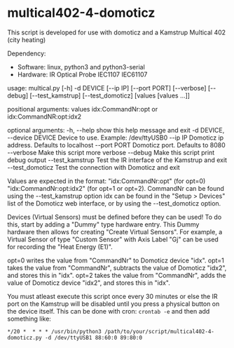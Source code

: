 # multical402-4-domoticz
  
This script is developed for use with domoticz and a Kamstrup Multical 402 (city heating)  
  
Dependency:
 * Software: linux, python3 and python3-serial  
 * Hardware: IR Optical Probe IEC1107 IEC61107  
  
usage: multical.py [-h] -d DEVICE [--ip IP] [--port PORT] [--verbose]
                   [--debug] [--test_kamstrup] [--test_domoticz]
                   [values [values ...]]

positional arguments:
  values                idx:CommandNr:opt or idx:CommandNR:opt:idx2

optional arguments:
  -h, --help            show this help message and exit
  -d DEVICE, --device DEVICE
                        Device to use. Example: /dev/ttyUSB0
  --ip IP               Domoticz ip address. Defaults to localhost
  --port PORT           Domoticz port. Defaults to 8080
  --verbose             Make this script more verbose
  --debug               Make this script print debug output
  --test_kamstrup       Test the IR interface of the Kamstrup and exit
  --test_domoticz       Test the connection with Domoticz and exit

Values are expected in the format:
   "idx:CommandNr:opt" (for opt=0) 
   "idx:CommandNr:opt:idx2" (for opt=1 or opt=2). 
CommandNr can be found using the --test_kamstrup option 
idx can be found in the "Setup > Devices" list of the Domoticz web interface,
  or by using the --test_domoticz option. 

Devices (Virtual Sensors) must be defined before they can be used! To do this,
   start by adding a "Dummy" type hardware entry. This Dummy hardware then allows
   for creating "Create Virtual Sensors". 
   For example, a Virtual Sensor of type "Custom Sensor" with Axis Label "Gj" can 
   be used for recording the "Heat Energy (E1)".

opt=0 writes the value from "CommandNr" to Domoticz device "idx".
opt=1 takes the value from  "CommandNr", subtracts the value of Domoticz "idx2", and stores this in "idx".
opt=2 takes the value from "CommandNr", adds the value of Domoticz device "idx2", and stores this in "idx".


You must atleast execute this script once every 30 minutes or else the IR port on the Kamstrup will be disabled until you press a physical button on the device itself. This can be done with cron: `crontab -e` and then add something like:

`*/20 *  * * * /usr/bin/python3 /path/to/your/script/multical402-4-domoticz.py -d /dev/ttyUSB1 88:60:0 89:80:0`
